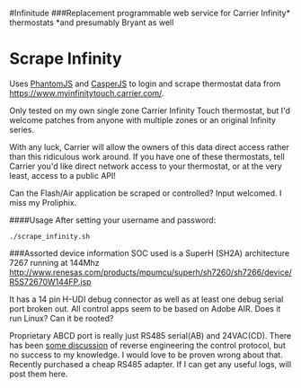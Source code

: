 #Infinitude
###Replacement programmable web service for Carrier Infinity* thermostats
*and presumably Bryant as well


Scrape Infinity
==============

Uses [PhantomJS](https://github.com/ariya/phantomjs) and [CasperJS](https://github.com/n1k0/casperjs) to login and scrape thermostat data from https://www.myinfinitytouch.carrier.com/.

Only tested on my own single zone Carrier Infinity Touch thermostat, 
but I'd welcome patches from anyone with multiple zones or an original Infinity series.

With any luck, Carrier will allow the owners of this data direct access rather
than this ridiculous work around. If you have one of these thermostats, tell
Carrier you'd like direct network access to your thermostat, or at the very
least, access to a public API!

Can the Flash/Air application be scraped or controlled? Input welcomed. I miss my Proliphix.

####Usage
After setting your username and password:

    ./scrape_infinity.sh 


###Assorted device information
SOC used is a SuperH (SH2A) architecture 7267 running at 144Mhz
http://www.renesas.com/products/mpumcu/superh/sh7260/sh7266/device/R5S72670W144FP.jsp

It has a 14 pin H-UDI debug connector as well as at least one debug serial port broken out.
All control apps seem to be based on Adobe AIR. Does it run Linux? Can it be rooted?

Proprietary ABCD port is really just RS485 serial(AB) and 24VAC(CD). There has been [some discussion](http://cocoontech.com/forums/topic/11372-carrier-infinity/page-4) of reverse 
engineering the control protocol, but no success to my knowledge. I would love to
be proven wrong about that. Recently purchased a cheap RS485 adapter. If I can get any useful logs, will post them here.

<a href="http://imgur.com/HoHzQqA"><img src="http://i.imgur.com/HoHzQqA.jpg" title="Hosted by imgur.com" alt="" /></a>
